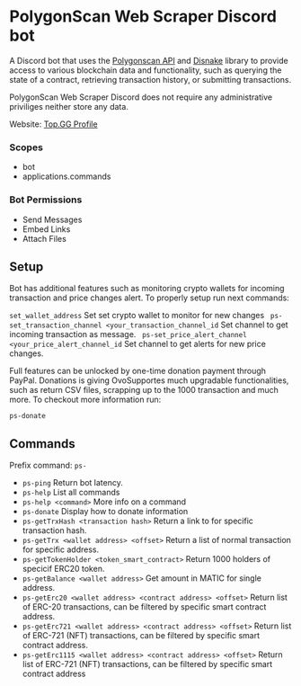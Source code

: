 # PolygonScan Web Scraper Discord bot
A Discord bot that uses the [Polygonscan API](https://polygonscan.com/apis) and [Disnake](https://docs.disnake.dev/en/stable/) library to provide access to various blockchain data and functionality, such as querying the state of a contract, retrieving transaction history, or submitting transactions. 

PolygonScan Web Scraper Discord does not require any administrative priviliges neither store any data.

Website: [Top.GG Profile](https://top.gg/bot/1041454438595965049)

### Scopes
- bot
- applications.commands

### Bot Permissions
- Send Messages
- Embed Links
- Attach Files

## Setup
 

Bot has additional features such as monitoring crypto wallets for incoming transaction and price changes alert. To properly setup run next commands:

``` set_wallet_address ``` Set set crypto wallet to monitor for new changes
``` ps-set_transaction_channel <your_transaction_channel_id``` Set channel to get incoming transaction as message.
``` ps-set_price_alert_channel <your_price_alert_channel_id``` Set channel to get alerts for new price changes.

Full features can be unlocked by one-time donation payment through PayPal. Donations is giving OvoSupportes much upgradable functionalities, such as return 
CSV files, scrapping up to the 1000 transaction and much more. To checkout more information run:

```ps-donate```

## Commands

Prefix command: ```ps-```

- ```ps-ping```  Return bot latency. 
- ```ps-help``` List all commands
- ```ps-help <command>``` More info on a command
- ```ps-donate``` Display how to donate information
- ```ps-getTrxHash <transaction hash>``` Return a link to for specific transaction hash. 
- ```ps-getTrx <wallet address> <offset>``` Return a list of normal transaction for specific address.
- ```ps-getTokenHolder <token_smart_contract>``` Return 1000 holders of specicif ERC20 token.
- ```ps-getBalance <wallet address>``` Get amount in MATIC for single address. 
- ```ps-getErc20 <wallet address> <contract address> <offset>``` Return list of ERC-20 transactions, can be filtered by specific smart contract address. 
- ```ps-getErc721 <wallet address> <contract address> <offset>``` Return list of ERC-721 (NFT) transactions, can be filtered by specific smart contract address. 
- ```ps-getErc1115 <wallet address> <contract address> <offset>``` Return list of ERC-721 (NFT) transactions, can be filtered by specific smart contract address
